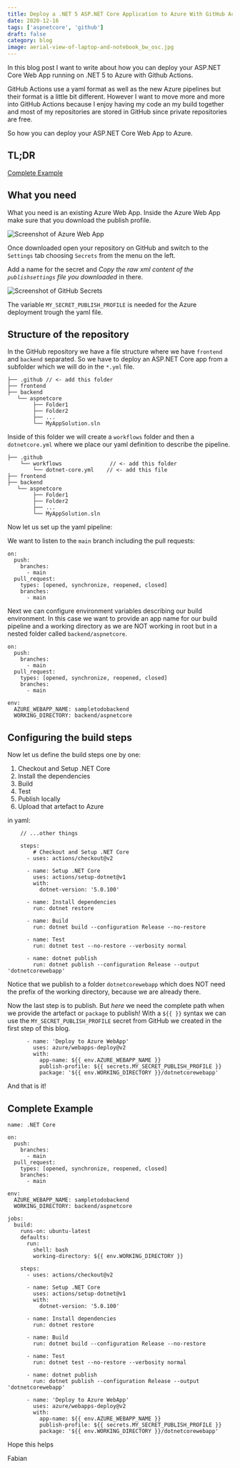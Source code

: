 ```yaml
---
title: Deploy a .NET 5 ASP.NET Core Application to Azure With GitHub Actions
date: 2020-12-16
tags: ['aspnetcore', 'github']
draft: false
category: blog
image: aerial-view-of-laptop-and-notebook_bw_osc.jpg
---
```


In this blog post I want to write about how you can deploy your ASP.NET Core Web App running on .NET 5 to Azure with Github Actions.

GitHub Actions use a yaml format as well as the new Azure pipelines but their format is a little bit different. However I want to move more and more into GitHub Actions because I enjoy having my code an my build together and most of my repositories are stored in GitHub since private repositories are free.

So how you can deploy your ASP.NET Core Web App to Azure.

## TL;DR
[Complete Example](#complete-example)


## What you need

What you need is an existing Azure Web App. Inside the Azure Web App make sure that you download the publish profile.

![Screenshot of Azure Web App](http://localhost:1313/img/articles/2020-12-16/2020-12-16-1.jpg)

Once downloaded open your repository on GitHub and switch to the `Settings` tab choosing `Secrets` from the menu on the left.

Add a name for the secret and _Copy the raw xml content of the `publishsettings` file you downloaded_ in there.

![Screenshot of GitHub Secrets](http://localhost:1313/img/articles/2020-12-16/2020-12-16-2.jpg)

The variable `MY_SECRET_PUBLISH_PROFILE` is needed for the Azure deployment trough the yaml file.

## Structure of the repository

In the GitHub repository we have a file structure where we have `frontend` and `backend` separated. So we have to deploy an ASP.NET Core app from a subfolder which we will do in the `*.yml` file.


```
├── .github // <- add this folder
├── frontend
├── backend
   └── aspnetcore
        ├── Folder1
        ├── Folder2
        ├── ...
        └── MyAppSolution.sln
```

Inside of this folder we will create a `workflows` folder and then a `dotnetcore.yml` where we place our yaml definition to describe the pipeline.

```
├── .github 
    └── workflows               // <- add this folder
        └── dotnet-core.yml    // <- add this file
├── frontend
├── backend
   └── aspnetcore
        ├── Folder1
        ├── Folder2
        ├── ...
        └── MyAppSolution.sln
```

Now let us set up the yaml pipeline:

We want to listen to the `main` branch including the pull requests:

```
on:
  push:
    branches:
      - main
  pull_request:
    types: [opened, synchronize, reopened, closed]
    branches:
      - main
```

Next we can configure environment variables describing our build environment. In this case we want to provide an app name for our build pipeline and a working directory as we are NOT working in root but in a nested folder called `backend/aspnetcore`.

```
on:
  push:
    branches:
      - main
  pull_request:
    types: [opened, synchronize, reopened, closed]
    branches:
      - main

env:
  AZURE_WEBAPP_NAME: sampletodobackend
  WORKING_DIRECTORY: backend/aspnetcore 

```

## Configuring the build steps

Now let us define the build steps one by one:

1. Checkout and Setup .NET Core
2. Install the dependencies
3. Build
4. Test
5. Publish locally
6. Upload that artefact to Azure

in yaml:

```
    // ...other things

    steps:
        # Checkout and Setup .NET Core
      - uses: actions/checkout@v2

      - name: Setup .NET Core
        uses: actions/setup-dotnet@v1
        with:
          dotnet-version: '5.0.100'

      - name: Install dependencies
        run: dotnet restore
        
      - name: Build
        run: dotnet build --configuration Release --no-restore
        
      - name: Test
        run: dotnet test --no-restore --verbosity normal

      - name: dotnet publish
        run: dotnet publish --configuration Release --output 'dotnetcorewebapp' 
```

Notice that we publish to a folder `dotnetcorewebapp` which does NOT need the prefix of the working directory, because we are already there.

Now the last step is to publish. But _here_ we need the complete path when we provide the artefact or `package` to publish! With a `${{ }}` syntax we can use the `MY_SECRET_PUBLISH_PROFILE` secret from GitHub we created in the first step of this blog.

```
      - name: 'Deploy to Azure WebApp'
        uses: azure/webapps-deploy@v2
        with:
          app-name: ${{ env.AZURE_WEBAPP_NAME }}
          publish-profile: ${{ secrets.MY_SECRET_PUBLISH_PROFILE }}
          package: '${{ env.WORKING_DIRECTORY }}/dotnetcorewebapp'
```

And that is it!

## Complete Example

```
name: .NET Core

on:
  push:
    branches:
      - main
  pull_request:
    types: [opened, synchronize, reopened, closed]
    branches:
      - main

env:
  AZURE_WEBAPP_NAME: sampletodobackend
  WORKING_DIRECTORY: backend/aspnetcore 

jobs:
  build:
    runs-on: ubuntu-latest
    defaults:
      run:
        shell: bash
        working-directory: ${{ env.WORKING_DIRECTORY }}

    steps:
      - uses: actions/checkout@v2

      - name: Setup .NET Core
        uses: actions/setup-dotnet@v1
        with:
          dotnet-version: '5.0.100'
          
      - name: Install dependencies
        run: dotnet restore
        
      - name: Build
        run: dotnet build --configuration Release --no-restore
        
      - name: Test
        run: dotnet test --no-restore --verbosity normal
        
      - name: dotnet publish
        run: dotnet publish --configuration Release --output 'dotnetcorewebapp' 
          
      - name: 'Deploy to Azure WebApp'
        uses: azure/webapps-deploy@v2
        with:
          app-name: ${{ env.AZURE_WEBAPP_NAME }}
          publish-profile: ${{ secrets.MY_SECRET_PUBLISH_PROFILE }}
          package: '${{ env.WORKING_DIRECTORY }}/dotnetcorewebapp'
```

Hope this helps

Fabian